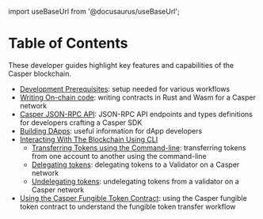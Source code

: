 import useBaseUrl from '@docusaurus/useBaseUrl';

# Table of Contents

These developer guides highlight key features and capabilities of the Casper blockchain.

- [Development Prerequisites](./prerequisites.md): setup needed for various workflows
- [Writing On-chain code](./writing-onchain-code/index.md): writing contracts in Rust and Wasm for a Casper network
- [Casper JSON-RPC API](./json-rpc/index.md): JSON-RPC API endpoints and types definitions for developers crafting a Casper SDK
- [Building DApps](./dapps/index.md): useful information for dApp developers
- [Interacting With The Blockchain Using CLI](./cli/index.md)
   - [Transferring Tokens using the Command-line](./cli/transfers/index.md): transferring tokens from one account to another using the command-line
   - [Delegating tokens](./cli/delegate.md): delegating tokens to a Validator on a Casper network
   - [Undelegating tokens](./cli/undelegate.md): undelegating tokens from a validator on a Casper network
- [Using the Casper Fungible Token Contract](https://github.com/casper-network/erc20-guide-extraction/): using the Casper fungible token contract to understand the fungible token transfer workflow